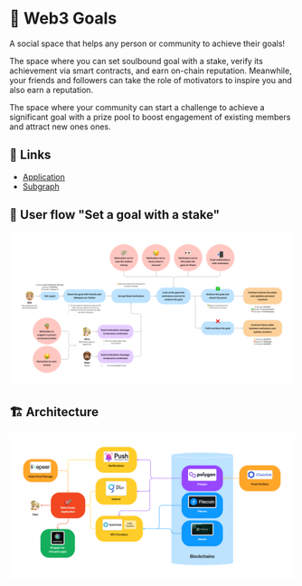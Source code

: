# 🎯 Web3 Goals

A social space that helps any person or community to achieve their goals!

The space where you can set soulbound goal with a stake, verify its achievement via smart contracts, and earn on-chain reputation. Meanwhile, your friends and followers can take the role of motivators to inspire you and also earn a reputation.

The space where your community can start a challenge to achieve a significant goal with a prize pool to boost engagement of existing members and attract new ones ones.

## 🔗 Links

- [Application](https://web3goals.space)
- [Subgraph](https://thegraph.com/hosted-service/subgraph/kiv1n/web3-goals)

## 🌊 User flow "Set a goal with a stake"

![User flow "Set a goal with a stake"](profile/images/user-flow-set-goal-with-stake.png)

## 🏗️ Architecture

![Architecture](profile/images/architecture.png)